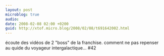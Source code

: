 ```yaml
---
layout: post
microblog: true
audio: 
date: 2008-02-08 02:00 +0200
guid: http://xtof.micro.blog/2008/02/08/t691642002.html
---
```

écoute des vidéos de 2 "boss" de la franchise. comment ne pas repenser au quide du voyageur intergalactique... #42
